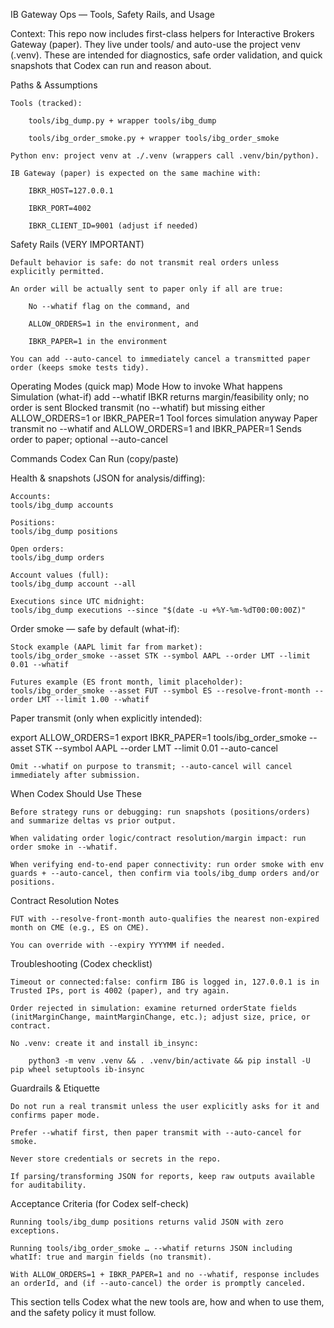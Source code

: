 IB Gateway Ops — Tools, Safety Rails, and Usage

Context: This repo now includes first-class helpers for Interactive Brokers Gateway (paper). They live under tools/ and auto-use the project venv (.venv). These are intended for diagnostics, safe order validation, and quick snapshots that Codex can run and reason about.

Paths & Assumptions

    Tools (tracked):

        tools/ibg_dump.py + wrapper tools/ibg_dump

        tools/ibg_order_smoke.py + wrapper tools/ibg_order_smoke

    Python env: project venv at ./.venv (wrappers call .venv/bin/python).

    IB Gateway (paper) is expected on the same machine with:

        IBKR_HOST=127.0.0.1

        IBKR_PORT=4002

        IBKR_CLIENT_ID=9001 (adjust if needed)

Safety Rails (VERY IMPORTANT)

    Default behavior is safe: do not transmit real orders unless explicitly permitted.

    An order will be actually sent to paper only if all are true:

        No --whatif flag on the command, and

        ALLOW_ORDERS=1 in the environment, and

        IBKR_PAPER=1 in the environment

    You can add --auto-cancel to immediately cancel a transmitted paper order (keeps smoke tests tidy).

Operating Modes (quick map)
Mode	How to invoke	What happens
Simulation (what-if)	add --whatif	IBKR returns margin/feasibility only; no order is sent
Blocked transmit	(no --whatif) but missing either ALLOW_ORDERS=1 or IBKR_PAPER=1	Tool forces simulation anyway
Paper transmit	no --whatif and ALLOW_ORDERS=1 and IBKR_PAPER=1	Sends order to paper; optional --auto-cancel

Commands Codex Can Run (copy/paste)

Health & snapshots (JSON for analysis/diffing):

    Accounts:
    tools/ibg_dump accounts

    Positions:
    tools/ibg_dump positions

    Open orders:
    tools/ibg_dump orders

    Account values (full):
    tools/ibg_dump account --all

    Executions since UTC midnight:
    tools/ibg_dump executions --since "$(date -u +%Y-%m-%dT00:00:00Z)"

Order smoke — safe by default (what-if):

    Stock example (AAPL limit far from market):
    tools/ibg_order_smoke --asset STK --symbol AAPL --order LMT --limit 0.01 --whatif

    Futures example (ES front month, limit placeholder):
    tools/ibg_order_smoke --asset FUT --symbol ES --resolve-front-month --order LMT --limit 1.00 --whatif

Paper transmit (only when explicitly intended):

export ALLOW_ORDERS=1
export IBKR_PAPER=1
tools/ibg_order_smoke --asset STK --symbol AAPL --order LMT --limit 0.01 --auto-cancel

    Omit --whatif on purpose to transmit; --auto-cancel will cancel immediately after submission.

When Codex Should Use These

    Before strategy runs or debugging: run snapshots (positions/orders) and summarize deltas vs prior output.

    When validating order logic/contract resolution/margin impact: run order smoke in --whatif.

    When verifying end-to-end paper connectivity: run order smoke with env guards + --auto-cancel, then confirm via tools/ibg_dump orders and/or positions.

Contract Resolution Notes

    FUT with --resolve-front-month auto-qualifies the nearest non-expired month on CME (e.g., ES on CME).

    You can override with --expiry YYYYMM if needed.

Troubleshooting (Codex checklist)

    Timeout or connected:false: confirm IBG is logged in, 127.0.0.1 is in Trusted IPs, port is 4002 (paper), and try again.

    Order rejected in simulation: examine returned orderState fields (initMarginChange, maintMarginChange, etc.); adjust size, price, or contract.

    No .venv: create it and install ib_insync:

        python3 -m venv .venv && . .venv/bin/activate && pip install -U pip wheel setuptools ib-insync

Guardrails & Etiquette

    Do not run a real transmit unless the user explicitly asks for it and confirms paper mode.

    Prefer --whatif first, then paper transmit with --auto-cancel for smoke.

    Never store credentials or secrets in the repo.

    If parsing/transforming JSON for reports, keep raw outputs available for auditability.

Acceptance Criteria (for Codex self-check)

    Running tools/ibg_dump positions returns valid JSON with zero exceptions.

    Running tools/ibg_order_smoke … --whatif returns JSON including whatIf: true and margin fields (no transmit).

    With ALLOW_ORDERS=1 + IBKR_PAPER=1 and no --whatif, response includes an orderId, and (if --auto-cancel) the order is promptly canceled.

This section tells Codex what the new tools are, how and when to use them, and the safety policy it must follow.

